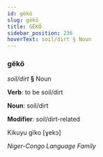 ```yaml
---
id: gëkö
slug: gëkö
title: GËKÖ
sidebar_position: 236
hoverText: soil/dirt § Noun
---
```


### gëkö

*soil/dirt* **§** Noun

**Verb**: to be soil/dirt

**Noun**: soil/dirt

**Modifier**: soil/dirt-related

Kikuyu gĩko [ɣekɔ]

*Niger-Congo Language Family*